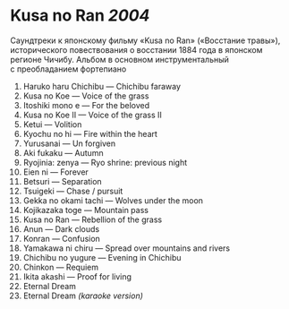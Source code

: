 # Kusa no Ran *2004*

Саундтреки к японскому фильму «Kusa no Ran» («Восстание травы»), исторического повествования о восстании 1884 года в японском регионе Чичибу.
Альбом в основном инструментальный с преобладанием фортепиано

1. Haruko haru Chichibu — Chichibu faraway
2. Kusa no Koe — Voice of the grass
3. Itoshiki mono e — For the beloved
4. Kusa no Koe II — Voice of the grass II
5. Ketui — Volition
6. Kyochu no hi — Fire within the heart
7. Yurusanai — Un forgiven
8. Aki fukaku — Autumn
9. Ryojinia: zenya — Ryo shrine: previous night
10. Eien ni — Forever
11. Betsuri — Separation
12. Tsuigeki — Chase / pursuit
13. Gekka no okami tachi — Wolves under the moon
14. Kojikazaka toge — Mountain pass
15. Kusa no Ran — Rebellion of the grass
16. Anun — Dark clouds
17. Konran — Confusion
18. Yamakawa ni chiru — Spread over mountains and rivers
19. Chichibu no yugure — Evening in Chichibu
20. Chinkon — Requiem
21. Ikita akashi — Proof for living
22. Eternal Dream
23. Eternal Dream *(karaoke version)*
